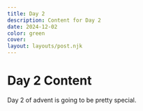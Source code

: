 ```yaml
---
title: Day 2
description: Content for Day 2
date: 2024-12-02
color: green
cover: 
layout: layouts/post.njk
---
```


# Day 2 Content

Day 2 of advent is going to be pretty special.